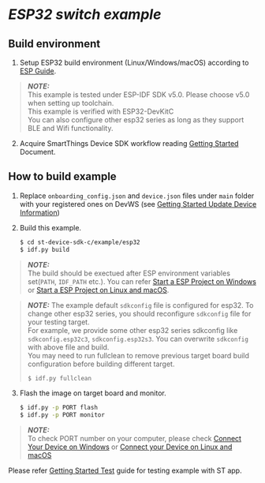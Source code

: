 # _ESP32 switch example_

## Build environment

1. Setup ESP32 build environment (Linux/Windows/macOS) according to [ESP Guide](https://docs.espressif.com/projects/esp-idf/en/v5.0.7/esp32/get-started/index.html).

> **_NOTE:_**  
> This example is tested under ESP-IDF SDK v5.0. Please choose v5.0 when setting up toolchain.  
> This example is verified with ESP32-DevKitC  
> You can also configure other esp32 series as long as they support BLE and Wifi functionality.

2. Acquire SmartThings Device SDK workflow reading [Getting Started](../../doc/getting_started.md) Document.

## How to build example

1. Replace `onboarding_config.json` and `device.json` files under `main` folder with your registered ones on DevWS (see [Getting Started Update Device Information](../..//doc/getting_started.md#update-device-information))

2. Build this example.

   ```sh
   $ cd st-device-sdk-c/example/esp32
   $ idf.py build
   ```
> **_NOTE:_**  
> The build should be exectued after ESP environment variables set(`PATH`, `IDF_PATH` etc.). You can refer [Start a ESP Project on Windows](https://docs.espressif.com/projects/esp-idf/en/v5.0.7/esp32/get-started/windows-setup.html#get-started-windows-first-steps) or [Start a ESP Project on Linux and macOS](https://docs.espressif.com/projects/esp-idf/en/v5.0.7/esp32/get-started/linux-macos-setup.html#get-started-linux-macos-first-steps).

> **_NOTE:_** The example default `sdkconfig` file is configured for esp32. To change other esp32 series, you should reconfigure `sdkconfig` file for your testing target.  
For example, we provide some other esp32 series sdkconfig like `sdkconfig.esp32c3`, `sdkconfig.esp32s3`. You can overwrite `sdkconfig` with above file and build.  
>You may need to run fullclean to remove previous target board build configuration before building different target.
>```sh
>$ idf.py fullclean
>```

3. Flash the image on target board and monitor.

    ```sh
    $ idf.py -p PORT flash
    $ idf.py -p PORT monitor
    ```
> **_NOTE:_**  
> To check PORT number on your computer, please check [Connect Your Device on Windows](https://docs.espressif.com/projects/esp-idf/en/v5.0.7/esp32/get-started/windows-setup.html#connect-your-device) or [Connect your Device on Linux and macOS](https://docs.espressif.com/projects/esp-idf/en/v5.0.7/esp32/get-started/linux-macos-setup.html#connect-your-device)

Please refer [Getting Started Test](../../doc/getting_started.md#test) guide for testing example with ST app.
